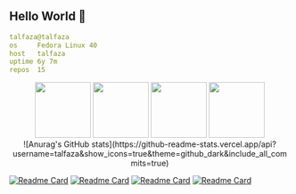 ## Hello World 👋

```yaml
talfaza@talfaza
os     Fedora Linux 40
host   talfaza
uptime 6y 7m
repos  15                    
```
<div style="text-align:center;">
    <img src="https://github.com/user-attachments/assets/b9dca098-382e-4885-a2b1-3e0452bf2a80" width="100" height="100">
    <img src="https://github.com/user-attachments/assets/be4df88b-105f-4a53-bde6-751a4d2c0e5b" width="100" height="100">
    <img src="https://github.com/user-attachments/assets/a9366dc0-8053-4244-89e1-19fa41d57e5b" width="100" height="100">
    <img src="https://github.com/user-attachments/assets/c527aed1-fda1-4869-bb04-27c30be20893" width="100" height="100">
</div>

<div style="text-align:center;">
    ![Anurag's GitHub stats](https://github-readme-stats.vercel.app/api?username=talfaza&show_icons=true&theme=github_dark&include_all_commits=true)
</div>


[![Readme Card](https://github-readme-stats.vercel.app/api/pin/?username=Talfaza&repo=dotfiles&theme=github_dark)](https://github.com/Talfaza/dotfiles)
[![Readme Card](https://github-readme-stats.vercel.app/api/pin/?username=Talfaza&repo=BridgeHub&theme=github_dark)](https://github.com/Talfaza/BridgeHub)
[![Readme Card](https://github-readme-stats.vercel.app/api/pin/?username=Talfaza&repo=Face-Smart&theme=github_dark)](https://github.com/Talfaza/Face-Smart)
[![Readme Card](https://github-readme-stats.vercel.app/api/pin/?username=Talfaza&repo=Web-Based-Windows-File-Manager&theme=github_dark)](https://github.com/Talfaza/Web-Based-Windows-File-Manager)
